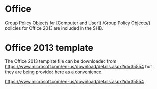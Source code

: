 # Office
Group Policy Objects for [Computer and User](./Group Policy Objects/) policies for Office 2013 are included in the SHB.

# Office 2013 template
The Office 2013 template file can be downloaded from https://www.microsoft.com/en-us/download/details.aspx?id=35554 but they are being provided here as a convenience.


https://www.microsoft.com/en-us/download/details.aspx?id=35554